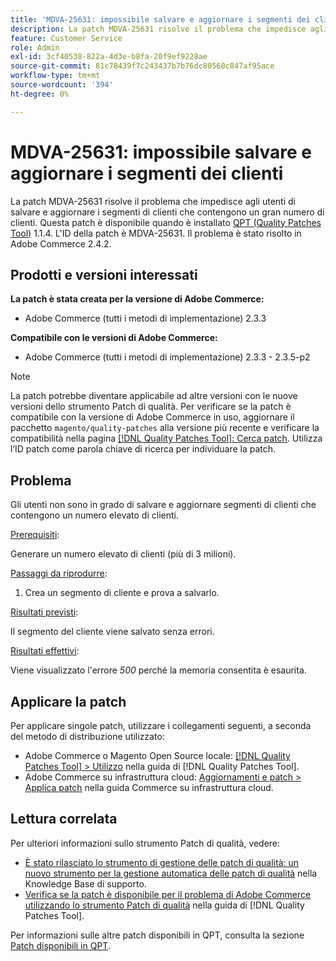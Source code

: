 ```yaml
---
title: 'MDVA-25631: impossibile salvare e aggiornare i segmenti dei clienti'
description: La patch MDVA-25631 risolve il problema che impedisce agli utenti di salvare e aggiornare i segmenti di clienti che contengono un gran numero di clienti. Questa patch è disponibile quando è installato [Quality Patches Tool (QPT)](https://experienceleague.adobe.com/en/docs/commerce-knowledge-base/kb/announcements/commerce-announcements/magento-quality-patches-released-new-tool-to-self-serve-quality-patches) 1.1.4. L'ID della patch è MDVA-25631. Il problema è stato risolto in Adobe Commerce 2.4.2.
feature: Customer Service
role: Admin
exl-id: 3cf40538-822a-4d3e-b8fa-20f9ef9228ae
source-git-commit: 81c78439f7c243437b7b76dc80560c847af95ace
workflow-type: tm+mt
source-wordcount: '394'
ht-degree: 0%

---
```


# MDVA-25631: impossibile salvare e aggiornare i segmenti dei clienti

La patch MDVA-25631 risolve il problema che impedisce agli utenti di salvare e aggiornare i segmenti di clienti che contengono un gran numero di clienti. Questa patch è disponibile quando è installato [QPT (Quality Patches Tool)](https://experienceleague.adobe.com/en/docs/commerce-knowledge-base/kb/announcements/commerce-announcements/magento-quality-patches-released-new-tool-to-self-serve-quality-patches) 1.1.4. L&#39;ID della patch è MDVA-25631. Il problema è stato risolto in Adobe Commerce 2.4.2.

## Prodotti e versioni interessati

**La patch è stata creata per la versione di Adobe Commerce:**

* Adobe Commerce (tutti i metodi di implementazione) 2.3.3

**Compatibile con le versioni di Adobe Commerce:**

* Adobe Commerce (tutti i metodi di implementazione) 2.3.3 - 2.3.5-p2

>[!NOTE]
>
>La patch potrebbe diventare applicabile ad altre versioni con le nuove versioni dello strumento Patch di qualità. Per verificare se la patch è compatibile con la versione di Adobe Commerce in uso, aggiornare il pacchetto `magento/quality-patches` alla versione più recente e verificare la compatibilità nella pagina [[!DNL Quality Patches Tool]: Cerca patch](https://experienceleague.adobe.com/en/docs/commerce-knowledge-base/kb/announcements/commerce-announcements/magento-quality-patches-released-new-tool-to-self-serve-quality-patches). Utilizza l’ID patch come parola chiave di ricerca per individuare la patch.

## Problema

Gli utenti non sono in grado di salvare e aggiornare segmenti di clienti che contengono un numero elevato di clienti.

<u>Prerequisiti</u>:

Generare un numero elevato di clienti (più di 3 milioni).

<u>Passaggi da riprodurre</u>:

1. Crea un segmento di cliente e prova a salvarlo.

<u>Risultati previsti</u>:

Il segmento del cliente viene salvato senza errori.

<u>Risultati effettivi</u>:

Viene visualizzato l&#39;errore *500* perché la memoria consentita è esaurita.

## Applicare la patch

Per applicare singole patch, utilizzare i collegamenti seguenti, a seconda del metodo di distribuzione utilizzato:

* Adobe Commerce o Magento Open Source locale: [[!DNL Quality Patches Tool] > Utilizzo](/help/tools/quality-patches-tool/usage.md) nella guida di [!DNL Quality Patches Tool].
* Adobe Commerce su infrastruttura cloud: [Aggiornamenti e patch > Applica patch](https://experienceleague.adobe.com/docs/commerce-cloud-service/user-guide/develop/upgrade/apply-patches.html) nella guida Commerce su infrastruttura cloud.

## Lettura correlata

Per ulteriori informazioni sullo strumento Patch di qualità, vedere:

* [È stato rilasciato lo strumento di gestione delle patch di qualità: un nuovo strumento per la gestione automatica delle patch di qualità](https://experienceleague.adobe.com/en/docs/commerce-knowledge-base/kb/announcements/commerce-announcements/magento-quality-patches-released-new-tool-to-self-serve-quality-patches) nella Knowledge Base di supporto.
* [Verifica se la patch è disponibile per il problema di Adobe Commerce utilizzando lo strumento Patch di qualità](/help/tools/quality-patches-tool/patches-available-in-qpt/check-patch-for-magento-issue-with-magento-quality-patches.md) nella guida di [!DNL Quality Patches Tool].

Per informazioni sulle altre patch disponibili in QPT, consulta la sezione [Patch disponibili in QPT](https://support.magento.com/hc/en-us/sections/360010506631-Patches-available-in-MQP-tool-).

